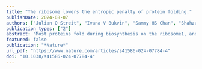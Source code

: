 ```yaml
---
title: "The ribosome lowers the entropic penalty of protein folding."
publishDate: 2024-08-07
authors: ["Julian O Streit", "Ivana V Bukvin", "Sammy HS Chan", "Shahzad Bashir", "Lauren F Woodburn", "Tomasz Włodarski", "Angelo M Figueiredo", "Gabija Jurkeviciute", "Haneesh K Sidhu", "Charity R Hornby", "Christopher A Waudby", "Lisa D Cabrita", "Anaïs ME Cassaignau", "John Christodoulou"]
publication_types: ["2"]
abstract: "Most proteins fold during biosynthesis on the ribosome1, and co-translational folding energetics, pathways and outcomes of many proteins have been found to differ considerably from those in refolding studies. The origin of this folding modulation by the ribosome has remained unknown. Here we have determined atomistic structures of the unfolded state of a model protein on and off the ribosome, which reveal that the ribosome structurally expands the unfolded nascent chain and increases its solvation, resulting in its entropic destabilization relative to the peptide chain in isolation. Quantitative 19F NMR experiments confirm that this destabilization reduces the entropic penalty of folding by up to 30 kcal mol−1 and promotes formation of partially folded intermediates on the ribosome, an observation that extends to other protein domains and is obligate for some proteins to acquire their active conformation. The thermodynamic effects also contribute to the ribosome protecting the nascent chain from mutation-induced unfolding, which suggests a crucial role of the ribosome in supporting protein evolution. By correlating nascent chain structure and dynamics to their folding energetics and post-translational outcomes, our findings establish the physical basis of the distinct thermodynamics of co-translational protein folding."
featured: false
publication: "*Nature*"
url_pdf: "https://www.nature.com/articles/s41586-024-07784-4"
doi: "10.1038/s41586-024-07784-4"
---
```

